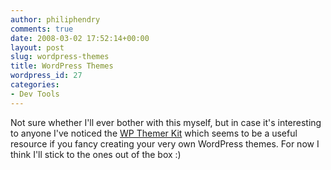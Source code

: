 ```yaml
---
author: philiphendry
comments: true
date: 2008-03-02 17:52:14+00:00
layout: post
slug: wordpress-themes
title: WordPress Themes
wordpress_id: 27
categories:
- Dev Tools
---
```


Not sure whether I'll ever bother with this myself, but in case it's interesting to anyone I've noticed the [WP Themer Kit](http://www.wpthemerkit.com/) which seems to be a useful resource if you fancy creating your very own WordPress themes. For now I think I'll stick to the ones out of the box :)
